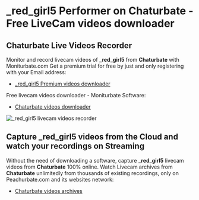 # _red_girl5 Performer on Chaturbate - Free LiveCam videos downloader

## Chaturbate Live Videos Recorder

Monitor and record livecam videos of **_red_girl5** from **Chaturbate** with Moniturbate.com
Get a premium trial for free by just and only registering with your Email address:
* [_red_girl5 Premium videos downloader](https://moniturbate.com/request-demo-licence-key.html)

Free livecam videos downloader - Moniturbate Software:
* [Chaturbate videos downloader](https://moniturbate.com/moniturbate-download-software.html)

![_red_girl5 livecam videos recorder](https://peachurnet.com/templates/moniturbate-software.png)


## Capture _red_girl5 videos from the Cloud and watch your recordings on Streaming

Without the need of downloading a software, capture **_red_girl5** livecam videos from **Chaturbate** 100% online.
Watch Livecam archives from **Chaturbate** unlimitedly from thousands of existing recordings, only on Peachurbate.com and its websites network:
* [Chaturbate videos archives](https://peachurnet.com/)